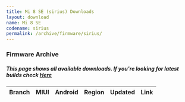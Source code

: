 ```yaml
---
title: Mi 8 SE (sirius) Downloads
layout: download
name: Mi 8 SE
codename: sirius
permalink: /archive/firmware/sirius/
---
```


### Firmware Archive
##### This page shows all available downloads. If you're looking for latest builds check [Here](/firmware/sirius/)


<div class="table-responsive-md" id="table-wrapper">
<table id="firmware" class="compact table table-striped table-hover table-sm">
    <thead class="thead-dark">
        <tr>
            <th>Branch</th>
            <th>MIUI</th>
            <th>Android</th>
            <th>Region</th>
            <th>Updated</th>
            <th>Link</th>
        </tr>
    </thead>
    <script>loadFirmwareDownloads('sirius', 'full')</script>
</table>
</div>
